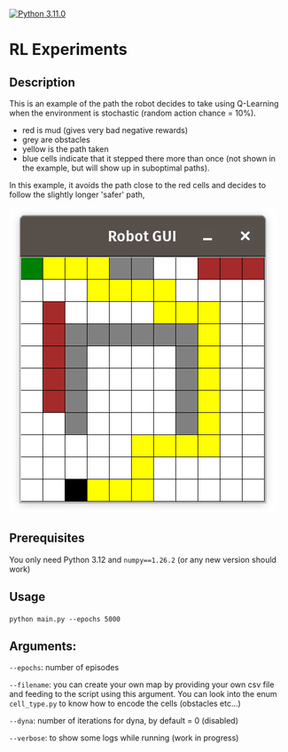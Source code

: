[![Python 3.11.0](https://img.shields.io/badge/python-3.11.0-blue.svg)](https://www.python.org/downloads/release/python-3120/)

# RL Experiments

## Description
This is an example of the path the robot decides to take using Q-Learning
when the environment is stochastic (random action chance = 10%).
- red is mud (gives very bad negative rewards)
- grey are obstacles
- yellow is the path taken
- blue cells indicate that it stepped there more than once (not shown in the example, but will show up in suboptimal paths).

In this example, it avoids the
path close to the red cells and decides to follow the slightly longer 'safer' path, 

![demo_q_learner.png](images%2Fdemo_q_learner.png)

## Prerequisites

You only need Python 3.12 and `numpy==1.26.2` (or any new version should work)

## Usage
`
python main.py --epochs 5000
`
## Arguments:

`--epochs`: number of episodes

`--filename`: you can create your own map by providing your own csv file and 
feeding to the script using this argument. You can look into the enum `cell_type.py` to know how
to encode the cells (obstacles etc...)

`--dyna`: number of iterations for dyna, by default = 0 (disabled)

`--verbose`: to show some logs while running (work in progress)



